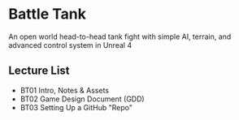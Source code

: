 # Battle Tank
An open world head-to-head tank fight with simple AI, terrain, and advanced control system in Unreal 4

## Lecture List
+ BT01 Intro, Notes & Assets
+ BT02 Game Design Document (GDD)
+ BT03 Setting Up a GitHub "Repo"
